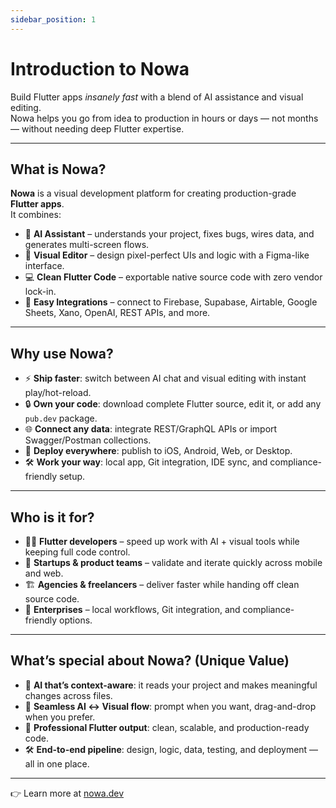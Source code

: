 ```yaml
---
sidebar_position: 1
---
```


# Introduction to Nowa

Build Flutter apps *insanely fast* with a blend of AI assistance and visual editing.  
Nowa helps you go from idea to production in hours or days — not months — without needing deep Flutter expertise.

---

## What is Nowa?

**Nowa** is a visual development platform for creating production-grade **Flutter apps**.  
It combines:

- 🤖 **AI Assistant** – understands your project, fixes bugs, wires data, and generates multi-screen flows.  
- 🎨 **Visual Editor** – design pixel-perfect UIs and logic with a Figma-like interface.  
- 💻 **Clean Flutter Code** – exportable native source code with zero vendor lock-in.  
- 🔗 **Easy Integrations** – connect to Firebase, Supabase, Airtable, Google Sheets, Xano, OpenAI, REST APIs, and more.

---

## Why use Nowa?

- ⚡ **Ship faster**: switch between AI chat and visual editing with instant play/hot-reload.  
- 🔒 **Own your code**: download complete Flutter source, edit it, or add any `pub.dev` package.  
- 🌐 **Connect any data**: integrate REST/GraphQL APIs or import Swagger/Postman collections.  
- 🚀 **Deploy everywhere**: publish to iOS, Android, Web, or Desktop.  
- 🛠️ **Work your way**: local app, Git integration, IDE sync, and compliance-friendly setup.

---

## Who is it for?

- 👨‍💻 **Flutter developers** – speed up work with AI + visual tools while keeping full code control.  
- 🚀 **Startups & product teams** – validate and iterate quickly across mobile and web.  
- 🏗️ **Agencies & freelancers** – deliver faster while handing off clean source code.  
- 🏢 **Enterprises** – local workflows, Git integration, and compliance-friendly options.

---

## What’s special about Nowa? (Unique Value)

- 🤝 **AI that’s context-aware**: it reads your project and makes meaningful changes across files.  
- 🔄 **Seamless AI ↔ Visual flow**: prompt when you want, drag-and-drop when you prefer.  
- 🧩 **Professional Flutter output**: clean, scalable, and production-ready code.  
- 🛠️ **End-to-end pipeline**: design, logic, data, testing, and deployment — all in one place.  

---

👉 Learn more at [nowa.dev](https://nowa.dev)
